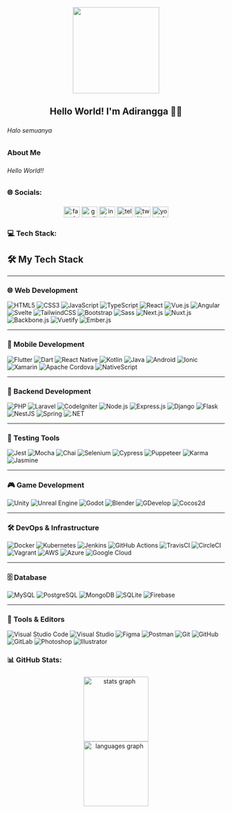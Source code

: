 <div align="center">
  <img height="200" src="https://iili.io/FaUulDl.png"  />
</div>

###

<h2 align="center">Hello World! I'm Adirangga 👋🏻</h2>

###

<h6 align="left">Halo semuanya</h6>

###

<h3 align="left">About Me</h3>

###

<h6 align="left">Hello World!!</h6>

###

<h3 align="left">🌐 Socials:</h3>

###

<div align="center">
  <img src="https://raw.githubusercontent.com/maurodesouza/profile-readme-generator/master/src/assets/icons/social/facebook/default.svg" width="37" height="25" alt="facebook logo"  />
  <img src="https://raw.githubusercontent.com/maurodesouza/profile-readme-generator/master/src/assets/icons/social/gmail/default.svg" width="37" height="25" alt="gmail logo"  />
  <img src="https://raw.githubusercontent.com/maurodesouza/profile-readme-generator/master/src/assets/icons/social/instagram/default.svg" width="37" height="25" alt="instagram logo"  />
  <img src="https://raw.githubusercontent.com/maurodesouza/profile-readme-generator/master/src/assets/icons/social/telegram/default.svg" width="37" height="25" alt="telegram logo"  />
  <img src="https://raw.githubusercontent.com/maurodesouza/profile-readme-generator/master/src/assets/icons/social/twitter/default.svg" width="37" height="25" alt="twitter logo"  />
  <img src="https://raw.githubusercontent.com/maurodesouza/profile-readme-generator/master/src/assets/icons/social/youtube/default.svg" width="37" height="25" alt="youtube logo"  />
</div>

###

<h3 align="left">💻 Tech Stack:</h3>

###

<!-- Tech Stack markdown merged here -->

## 🛠️ My Tech Stack

---

### 🌐 Web Development
![HTML5](https://img.shields.io/badge/-HTML5-333333?style=flat&logo=html5)
![CSS3](https://img.shields.io/badge/-CSS3-333333?style=flat&logo=css3)
![JavaScript](https://img.shields.io/badge/-JavaScript-333333?style=flat&logo=javascript)
![TypeScript](https://img.shields.io/badge/-TypeScript-333333?style=flat&logo=typescript)
![React](https://img.shields.io/badge/-React-333333?style=flat&logo=react)
![Vue.js](https://img.shields.io/badge/-Vue.js-333333?style=flat&logo=vue.js)
![Angular](https://img.shields.io/badge/-Angular-333333?style=flat&logo=angular)
![Svelte](https://img.shields.io/badge/-Svelte-333333?style=flat&logo=svelte)
![TailwindCSS](https://img.shields.io/badge/-TailwindCSS-333333?style=flat&logo=tailwind-css)
![Bootstrap](https://img.shields.io/badge/-Bootstrap-333333?style=flat&logo=bootstrap)
![Sass](https://img.shields.io/badge/-Sass-333333?style=flat&logo=sass)
![Next.js](https://img.shields.io/badge/-Next.js-333333?style=flat&logo=next.js)
![Nuxt.js](https://img.shields.io/badge/-Nuxt.js-333333?style=flat&logo=nuxt.js)
![Backbone.js](https://img.shields.io/badge/-Backbone.js-333333?style=flat&logo=backbone.js)
![Vuetify](https://img.shields.io/badge/-Vuetify-333333?style=flat&logo=vuetify)
![Ember.js](https://img.shields.io/badge/-Ember.js-333333?style=flat&logo=ember.js)

---

### 📱 Mobile Development
![Flutter](https://img.shields.io/badge/-Flutter-333333?style=flat&logo=flutter)
![Dart](https://img.shields.io/badge/-Dart-333333?style=flat&logo=dart)
![React Native](https://img.shields.io/badge/-React%20Native-333333?style=flat&logo=react)
![Kotlin](https://img.shields.io/badge/-Kotlin-333333?style=flat&logo=kotlin)
![Java](https://img.shields.io/badge/-Java-333333?style=flat&logo=java)
![Android](https://img.shields.io/badge/-Android-333333?style=flat&logo=android)
![Ionic](https://img.shields.io/badge/-Ionic-333333?style=flat&logo=ionic)
![Xamarin](https://img.shields.io/badge/-Xamarin-333333?style=flat&logo=xamarin)
![Apache Cordova](https://img.shields.io/badge/-Cordova-333333?style=flat&logo=apachecordova)
![NativeScript](https://img.shields.io/badge/-NativeScript-333333?style=flat&logo=nativescript)

---

### 🧱 Backend Development
![PHP](https://img.shields.io/badge/-PHP-333333?style=flat&logo=php)
![Laravel](https://img.shields.io/badge/-Laravel-333333?style=flat&logo=laravel)
![CodeIgniter](https://img.shields.io/badge/-CodeIgniter-333333?style=flat&logo=codeigniter)
![Node.js](https://img.shields.io/badge/-Node.js-333333?style=flat&logo=node.js)
![Express.js](https://img.shields.io/badge/-Express.js-333333?style=flat&logo=express)
![Django](https://img.shields.io/badge/-Django-333333?style=flat&logo=django)
![Flask](https://img.shields.io/badge/-Flask-333333?style=flat&logo=flask)
![NestJS](https://img.shields.io/badge/-NestJS-333333?style=flat&logo=nestjs)
![Spring](https://img.shields.io/badge/-Spring-333333?style=flat&logo=spring)
![.NET](https://img.shields.io/badge/-.NET-333333?style=flat&logo=dotnet)

---

### 🧪 Testing Tools
![Jest](https://img.shields.io/badge/-Jest-333333?style=flat&logo=jest)
![Mocha](https://img.shields.io/badge/-Mocha-333333?style=flat&logo=mocha)
![Chai](https://img.shields.io/badge/-Chai-333333?style=flat&logo=chai)
![Selenium](https://img.shields.io/badge/-Selenium-333333?style=flat&logo=selenium)
![Cypress](https://img.shields.io/badge/-Cypress-333333?style=flat&logo=cypress)
![Puppeteer](https://img.shields.io/badge/-Puppeteer-333333?style=flat&logo=puppeteer)
![Karma](https://img.shields.io/badge/-Karma-333333?style=flat&logo=karma)
![Jasmine](https://img.shields.io/badge/-Jasmine-333333?style=flat&logo=jasmine)

---

### 🎮 Game Development
![Unity](https://img.shields.io/badge/-Unity-333333?style=flat&logo=unity)
![Unreal Engine](https://img.shields.io/badge/-Unreal-333333?style=flat&logo=unrealengine)
![Godot](https://img.shields.io/badge/-Godot-333333?style=flat&logo=godot-engine)
![Blender](https://img.shields.io/badge/-Blender-333333?style=flat&logo=blender)
![GDevelop](https://img.shields.io/badge/-GDevelop-333333?style=flat&logo=gdevelop)
![Cocos2d](https://img.shields.io/badge/-Cocos2d-333333?style=flat&logo=cocos)

---

### 🛠 DevOps & Infrastructure
![Docker](https://img.shields.io/badge/-Docker-333333?style=flat&logo=docker)
![Kubernetes](https://img.shields.io/badge/-Kubernetes-333333?style=flat&logo=kubernetes)
![Jenkins](https://img.shields.io/badge/-Jenkins-333333?style=flat&logo=jenkins)
![GitHub Actions](https://img.shields.io/badge/-GitHub%20Actions-333333?style=flat&logo=githubactions)
![TravisCI](https://img.shields.io/badge/-TravisCI-333333?style=flat&logo=travisci)
![CircleCI](https://img.shields.io/badge/-CircleCI-333333?style=flat&logo=circleci)
![Vagrant](https://img.shields.io/badge/-Vagrant-333333?style=flat&logo=vagrant)
![AWS](https://img.shields.io/badge/-AWS-333333?style=flat&logo=amazonaws)
![Azure](https://img.shields.io/badge/-Azure-333333?style=flat&logo=microsoftazure)
![Google Cloud](https://img.shields.io/badge/-GCP-333333?style=flat&logo=googlecloud)

---

### 🗄️ Database
![MySQL](https://img.shields.io/badge/-MySQL-333333?style=flat&logo=mysql)
![PostgreSQL](https://img.shields.io/badge/-PostgreSQL-333333?style=flat&logo=postgresql)
![MongoDB](https://img.shields.io/badge/-MongoDB-333333?style=flat&logo=mongodb)
![SQLite](https://img.shields.io/badge/-SQLite-333333?style=flat&logo=sqlite)
![Firebase](https://img.shields.io/badge/-Firebase-333333?style=flat&logo=firebase)

---

### 🧰 Tools & Editors
![Visual Studio Code](https://img.shields.io/badge/-VS%20Code-333333?style=flat&logo=visual-studio-code)
![Visual Studio](https://img.shields.io/badge/-Visual%20Studio-333333?style=flat&logo=visualstudio)
![Figma](https://img.shields.io/badge/-Figma-333333?style=flat&logo=figma)
![Postman](https://img.shields.io/badge/-Postman-333333?style=flat&logo=postman)
![Git](https://img.shields.io/badge/-Git-333333?style=flat&logo=git)
![GitHub](https://img.shields.io/badge/-GitHub-333333?style=flat&logo=github)
![GitLab](https://img.shields.io/badge/-GitLab-333333?style=flat&logo=gitlab)
![Photoshop](https://img.shields.io/badge/-Photoshop-333333?style=flat&logo=adobe-photoshop)
![Illustrator](https://img.shields.io/badge/-Illustrator-333333?style=flat&logo=adobe-illustrator)

###

<h3 align="left">📊 GitHub Stats:</h3>

###

<div align="center">
  <img src="https://github-readme-stats.vercel.app/api?username=adiranggax&hide_title=false&hide_rank=false&show_icons=true&include_all_commits=true&count_private=true&disable_animations=false&theme=blueberry&locale=en&hide_border=false&order=1" height="150" alt="stats graph" /> <br>
  <img src="https://github-readme-stats.vercel.app/api/top-langs?username=adiranggax&locale=en&hide_title=false&layout=compact&card_width=320&langs_count=12&theme=blueberry&hide_border=false&order=2" height="150" alt="languages graph"  />
</div>

###